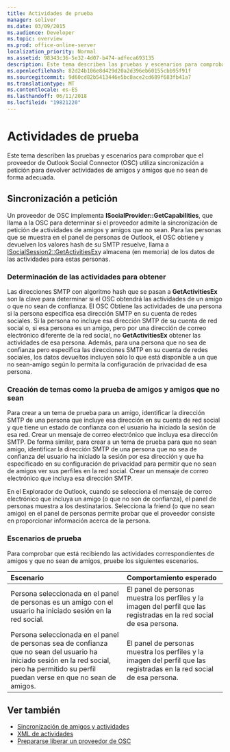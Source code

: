 ```yaml
---
title: Actividades de prueba
manager: soliver
ms.date: 03/09/2015
ms.audience: Developer
ms.topic: overview
ms.prod: office-online-server
localization_priority: Normal
ms.assetid: 98343c36-5e32-4d07-b474-adfeca693135
description: Este tema describen las pruebas y escenarios para comprobar que el proveedor de Outlook Social Connector (OSC) utiliza sincronización a petición para devolver actividades de amigos y amigos que no sean de forma adecuada.
ms.openlocfilehash: 82d24b106e8d429d20a2d396eb60155cbb95f91f
ms.sourcegitcommit: 9d60cd82b5413446e5bc8ace2cd689f683fb41a7
ms.translationtype: MT
ms.contentlocale: es-ES
ms.lasthandoff: 06/11/2018
ms.locfileid: "19821220"
---
```

# <a name="testing-activities"></a>Actividades de prueba

Este tema describen las pruebas y escenarios para comprobar que el proveedor de Outlook Social Connector (OSC) utiliza sincronización a petición para devolver actividades de amigos y amigos que no sean de forma adecuada.

<a name="olosc_TestingActivities_OnDemandSync"> </a>

## <a name="on-demand-synchronization"></a>Sincronización a petición

Un proveedor de OSC implementa **ISocialProvider::GetCapabilities**, que llama a la OSC para determinar si el proveedor admite la sincronización de petición de actividades de amigos y amigos que no sean. Para las personas que se muestra en el panel de personas de Outlook, el OSC obtiene y devuelven los valores hash de su SMTP resuelve, llama a [ISocialSession2::GetActivitiesEx](isocialsession2-getactivitiesex.md)y almacena (en memoria) de los datos de las actividades para estas personas. 
  
### <a name="determining-activities-to-get"></a>Determinación de las actividades para obtener

Las direcciones SMTP con algoritmo hash que se pasan a **GetActivitiesEx** son la clave para determinar si el OSC obtendrá las actividades de un amigo o que no sean de confianza. El OSC Obtiene las actividades de una persona si la persona especifica esa dirección SMTP en su cuenta de redes sociales. Si la persona no incluye esa dirección SMTP de su cuenta de red social o, si esa persona es un amigo, pero por una dirección de correo electrónico diferente de la red social, no **GetActivitiesEx** obtener las actividades de esa persona. Además, para una persona que no sea de confianza pero especifica las direcciones SMTP en su cuenta de redes sociales, los datos devueltos incluyen sólo lo que está disponible a un que no sean-amigo según lo permita la configuración de privacidad de esa persona. 
  
### <a name="creating-test-subjects-for-friends-and-non-friends"></a>Creación de temas como la prueba de amigos y amigos que no sean

Para crear a un tema de prueba para un amigo, identificar la dirección SMTP de una persona que incluye esa dirección en su cuenta de red social y que tiene un estado de confianza con el usuario ha iniciado la sesión de esa red. Crear un mensaje de correo electrónico que incluya esa dirección SMTP. De forma similar, para crear a un tema de prueba para que no sean amigo, identificar la dirección SMTP de una persona que no sea de confianza del usuario ha iniciado la sesión por esa dirección y que ha especificado en su configuración de privacidad para permitir que no sean de amigos ver sus perfiles en la red social. Crear un mensaje de correo electrónico que incluya esa dirección SMTP. 
  
En el Explorador de Outlook, cuando se selecciona el mensaje de correo electrónico que incluya un amigo (o que no son de confianza), el panel de personas muestra a los destinatarios. Selecciona la friend (o que no sean amigo) en el panel de personas permite probar que el proveedor consiste en proporcionar información acerca de la persona.
  
### <a name="test-scenarios"></a>Escenarios de prueba

Para comprobar que está recibiendo las actividades correspondientes de amigos y que no sean de amigos, pruebe los siguientes escenarios.
  
|**Escenario**|**Comportamiento esperado**|
|:-----|:-----|
|Persona seleccionada en el panel de personas es un amigo con el usuario ha iniciado sesión en la red social.  <br/> |El panel de personas muestra los perfiles y la imagen del perfil que las registradas en la red social de esa persona.  <br/> |
|Persona seleccionada en el panel de personas sea de confianza que no sean del usuario ha iniciado sesión en la red social, pero ha permitido su perfil puedan verse en que no sean de amigos.  <br/> |El panel de personas muestra los perfiles y la imagen del perfil que las registradas en la red social de esa persona.  <br/> |
   
## <a name="see-also"></a>Ver también

- [Sincronización de amigos y actividades](synchronizing-friends-and-activities.md)  
- [XML de actividades](xml-for-activities.md)
- [Prepararse liberar un proveedor de OSC](getting-ready-to-release-an-osc-provider.md)

